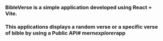 ### BibleVerse is a simple application developed using React + Vite.
### This applications displays a random verse or a specific verse  of bible by using a Public APi#   m e r n _ e x p l o r e r _ a p p  
 